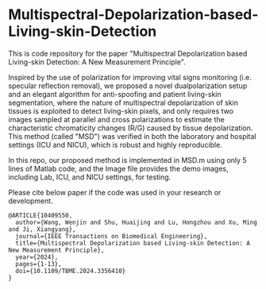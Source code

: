 # Multispectral-Depolarization-based-Living-skin-Detection

This is code repository for the paper "Multispectral Depolarization based Living-skin Detection: A New Measurement Principle".

Inspired by the use of polarization for improving vital signs monitoring (i.e. specular  reflection removal), we proposed a novel dualpolarization setup and an elegant algorithm for anti-spoofing and patient living-skin segmentation, where the nature of multispectral depolarization of skin tissues is exploited to detect living-skin pixels, and only requires two images sampled at parallel and cross polarizations to estimate the characteristic chromaticity changes (R/G) caused by tissue depolarization. This method (called "MSD") was verified in both the laboratory and hospital settings (ICU and NICU), which is robust and highly reproducible.

In this repo, our proposed method is implemented in MSD.m using only 5 lines of Matlab code, and the Image file provides the demo images, including Lab, ICU, and NICU settings, for testing.



Please cite below paper if the code was used in your research or development.
    
    
    @ARTICLE{10409550,
      author={Wang, Wenjin and Shu, Huaijing and Lu, Hongzhou and Xu, Ming and Ji, Xiangyang},
      journal={IEEE Transactions on Biomedical Engineering}, 
      title={Multispectral Depolarization based Living-skin Detection: A New Measurement Principle}, 
      year={2024},
      pages={1-13},
      doi={10.1109/TBME.2024.3356410}
    }




